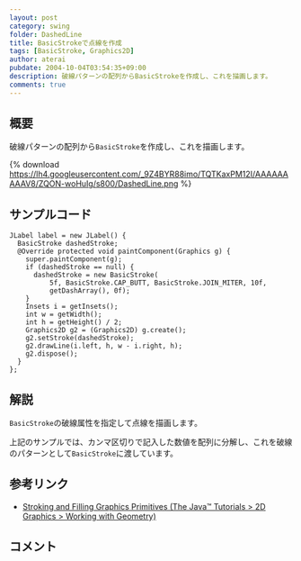 ```yaml
---
layout: post
category: swing
folder: DashedLine
title: BasicStrokeで点線を作成
tags: [BasicStroke, Graphics2D]
author: aterai
pubdate: 2004-10-04T03:54:35+09:00
description: 破線パターンの配列からBasicStrokeを作成し、これを描画します。
comments: true
---
```

## 概要
破線パターンの配列から`BasicStroke`を作成し、これを描画します。

{% download https://lh4.googleusercontent.com/_9Z4BYR88imo/TQTKaxPM12I/AAAAAAAAAV8/ZQON-woHuIg/s800/DashedLine.png %}

## サンプルコード
<pre class="prettyprint"><code>JLabel label = new JLabel() {
  BasicStroke dashedStroke;
  @Override protected void paintComponent(Graphics g) {
    super.paintComponent(g);
    if (dashedStroke == null) {
      dashedStroke = new BasicStroke(
          5f, BasicStroke.CAP_BUTT, BasicStroke.JOIN_MITER, 10f,
          getDashArray(), 0f);
    }
    Insets i = getInsets();
    int w = getWidth();
    int h = getHeight() / 2;
    Graphics2D g2 = (Graphics2D) g.create();
    g2.setStroke(dashedStroke);
    g2.drawLine(i.left, h, w - i.right, h);
    g2.dispose();
  }
};
</code></pre>

## 解説
`BasicStroke`の破線属性を指定して点線を描画します。

上記のサンプルでは、カンマ区切りで記入した数値を配列に分解し、これを破線のパターンとして`BasicStroke`に渡しています。

## 参考リンク
- [Stroking and Filling Graphics Primitives (The Java™ Tutorials > 2D Graphics > Working with Geometry)](http://docs.oracle.com/javase/tutorial/2d/geometry/strokeandfill.html)

<!-- dummy comment line for breaking list -->

## コメント
